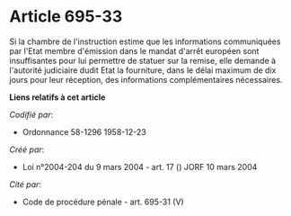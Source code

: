 # Article 695-33

Si la chambre de l'instruction estime que les informations communiquées par l'Etat membre d'émission dans le mandat d'arrêt
européen sont insuffisantes pour lui permettre de statuer sur la remise, elle demande à l'autorité judiciaire dudit Etat la
fourniture, dans le délai maximum de dix jours pour leur réception, des informations complémentaires nécessaires.

**Liens relatifs à cet article**

_Codifié par_:

  - Ordonnance 58-1296 1958-12-23

_Créé par_:

  - Loi n°2004-204 du 9 mars 2004 - art. 17 () JORF 10 mars 2004

_Cité par_:

  - Code de procédure pénale - art. 695-31 (V)
